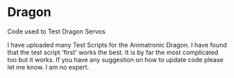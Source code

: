 # Dragon
Code used to Test Dragon Servos

I have uploaded many Test Scripts for the Animatronic Dragon.
I have found that the test script 'first' works the best. It is by far the most complicated too but it works. If you have any suggestion on how to update code please let me know. I am no expert.
